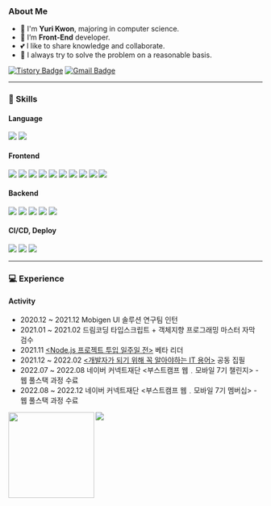 ###  About Me


- 👋 I'm **Yuri Kwon**, majoring in computer science. <br>
- 💬 I’m **Front-End** developer.
- 💕 I like to share knowledge and collaborate.
- 🔑 I always try to solve the problem on a reasonable basis.

[![Tistory Badge](https://img.shields.io/badge/Blog-Yuri's%20Dev%20Note-ff69b4)](https://jiyusu99.tistory.com/)
[![Gmail Badge](https://img.shields.io/badge/Gmail-EA4335?style=flat&logo=Gmail&logoColor=white)](mailto:99jiyusu@gmail.com) 

---
<!--  🔧⚒⚒🛠 -->
### 🔧 Skills
#### Language
<div>
  <img src="https://img.shields.io/badge/JavaScript-F7DF1E?style=flat-square&logo=JavaScript&logoColor=black"/>
  <img src="https://img.shields.io/badge/TypeScript-3178C6?style=flat-square&logo=TypeScript&logoColor=white"/>
</div>

#### Frontend
<div>
  <img src="https://img.shields.io/badge/HTML5-E34F26?style=flat-square&logo=HTML5&logoColor=white"/>
  <img src="https://img.shields.io/badge/CSS3-1572B6?style=flat-square&logo=CSS3&logoColor=white"/>
  <img src="https://img.shields.io/badge/React-61DAFB?style=flat-square&logo=React&logoColor=white"/>
  <img src="https://img.shields.io/badge/Vue.js-42d392?style=flat-square&logo=Vue.js&logoColor=white"/>
  <img src="https://img.shields.io/badge/Sass-CC6699?style=flat-square&logo=Sass&logoColor=white"/>
  <img src="https://img.shields.io/badge/styled components-DB7093?style=flat-square&logo=styled-components&logoColor=white"/>
  <img src="https://img.shields.io/badge/Webpack-8DD6F9?style=flat-square&logo=Webpack&logoColor=white"/>
  <img src="https://img.shields.io/badge/-zustand-brown"/>
  <img src="https://img.shields.io/badge/-recoil-blue"/>
  <img src="https://img.shields.io/badge/-Vite-blueviolet"/>

  

</div>

#### Backend
<div>
  <img src="https://img.shields.io/badge/Node.js-339933?style=flat-square&logo=Node.js&logoColor=white"/>
  <img src="https://img.shields.io/badge/Express-000000?style=flat-square&logo=Express&logoColor=white"/>
  <img src="https://img.shields.io/badge/NestJS-E0234E?style=flat-square&logo=NestJS&logoColor=white"/>
<img src="https://img.shields.io/badge/MySQL-4479A1?style=flat-square&logo=MySQL&logoColor=white"/>
<img src="https://img.shields.io/badge/MongoDB-47A248?style=flat-square&logo=MongoDB&logoColor=white"/>
</div>

#### CI/CD, Deploy
<div>
  <img src="https://img.shields.io/badge/Heroku-430098?style=flat-square&logo=Heroku&logoColor=white"/>
  <img src="https://img.shields.io/badge/Nginx-009639?style=flat-square&logo=Nginx&logoColor=white"/>
  <img src="https://img.shields.io/badge/Github Actions-2088FF?style=flat-square&logo=Github Actions&logoColor=white"/>
</div>

---
### 💻 Experience
<!-- #### Development
- 2020.09 ~ 2020.11 호텔 관리 페이지 개발 <br>
  (`Javascript`, `Node.js`, `EJS`,` MySQL`)
- 2020.12 ~ 2021.12 Mobigen UI 솔루션 연구팀 인턴 <br>
  (`Javascript`, `AngularJS`, `Java`, `Spring Boot`, `MyBatis`, `docker`, `SonarQube`)
- 2022.04 ~ 2022.06 코딩 문제 추천 서비스 COALA 웹 개발 <br>
  (`Javascript`, `VueJS`, `Node.js`, `MySQL`)
- 2022.05 ~ 2022.07 프로젝트/스터디 모집 플랫폼 Promentous 개발 <br>
  (`Javascript`, `VueJS`, `Node.js`, `MySQL`, `AWS`)
- 2022.11 ~ 2022.12 ChoBab 개발 <br>
  (`Typescript`, `React`, `NestJS`, `MongoDB`, `NCP`, `Nginx`)
 -->
#### Activity
- 2020.12 ~ 2021.12 Mobigen UI 솔루션 연구팀 인턴
- 2021.01 ~ 2021.02 드림코딩 타입스크립트 + 객체지향 프로그래밍 마스터 자막 검수
- 2021.11 [<Node.js 프로젝트 투입 일주일 전>](http://www.yes24.com/Product/Goods/105847907) 베타 리더
- 2021.12 ~ 2022.02 [<개발자가 되기 위해 꼭 알아야하는 IT 용어>](https://www.aladin.co.kr/shop/wproduct.aspx?ItemId=295246586) 공동 집필
- 2022.07 ~ 2022.08 네이버 커넥트재단 <부스트캠프 웹﹒모바일 7기 챌린지> - 웹 풀스택 과정 수료
- 2022.08 ~ 2022.12 네이버 커넥트재단 <부스트캠프 웹﹒모바일 7기 멤버십> - 웹 풀스택 과정 수료

<!-- <a href="https://github.com/YuriKwon/github-profile-trophy"><h2>🏆 Github Profile Trophy</h2></a>
<a href="https://github.com/YuriKwon/github-profile-trophy">
  <img width=800 src="https://github-profile-trophy.vercel.app/?username=YuriKwon&column=8&theme=gruvbox&no-frame=true"/>
</a>
 -->
<!-- --- -->
<!-- [![Top Langs](https://github-readme-stats.vercel.app/api/top-langs/?username=YuriKwon&layout=compact)](https://github.com/anuraghazra/github-readme-stats)-->

<div>
  <img height="170" align="left" src="https://github-readme-stats.vercel.app/api?username=YuriKwon&count_private=true&show_icons=true&theme=radical&include_all_commits=true" />
  <img src="http://mazassumnida.wtf/api/v2/generate_badge?boj=jiyusu99">
  <!--   <img src="https://github-readme-stats.vercel.app/api/top-langs/?username=YuriKwon&layout=compact" /> -->
</div>

<!-- [![Readme Card](https://github-readme-stats.vercel.app/api/pin/?username=YuriKwon&repo=TIL)](https://github.com/YuriKwon/github-readme-stats) -->
